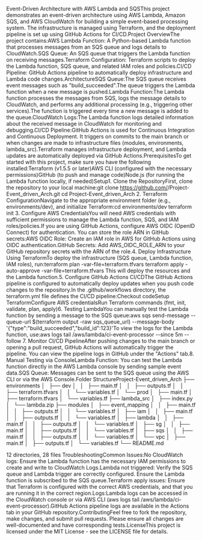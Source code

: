 Event-Driven Architecture with AWS Lambda and SQSThis project demonstrates an event-driven architecture using AWS Lambda, Amazon SQS, and AWS CloudWatch for building a simple event-based processing system. The infrastructure is managed using Terraform, and the deployment pipeline is set up using GitHub Actions for CI/CD.Project OverviewThe project contains:AWS Lambda Function: A Python-based Lambda function that processes messages from an SQS queue and logs details to CloudWatch.SQS Queue: An SQS queue that triggers the Lambda function on receiving messages.Terraform Configuration: Terraform scripts to deploy the Lambda function, SQS queue, and related IAM roles and policies.CI/CD Pipeline: GitHub Actions pipeline to automatically deploy infrastructure and Lambda code changes.ArchitectureSQS Queue:The SQS queue receives event messages such as "build_succeeded".The queue triggers the Lambda function when a new message is pushed.Lambda Function:The Lambda function processes the messages from SQS, logs the message details to CloudWatch, and performs any additional processing (e.g., triggering other services).The function is triggered every time a new message is added to the queue.CloudWatch Logs:The Lambda function logs detailed information about the received message in CloudWatch for monitoring and debugging.CI/CD Pipeline:GitHub Actions is used for Continuous Integration and Continuous Deployment. It triggers on commits to the main branch or when changes are made to infrastructure files (modules, environments, lambda_src).Terraform manages infrastructure deployment, and Lambda updates are automatically deployed via GitHub Actions.PrerequisitesTo get started with this project, make sure you have the following installed:Terraform (v1.5.5 or later)AWS CLI (configured with the necessary permissions)GitHub (to push and manage code)Node.js (for running the Lambda function locally, if needed)Setup1. Clone the RepositoryFirst, clone the repository to your local machine:git clone https://github.com/<your-username>/Project-Event_driven_Arch.git
cd Project-Event_driven_Arch
2. Terraform ConfigurationNavigate to the appropriate environment folder (e.g., environments/dev), and initialize Terraform:cd environments/dev
terraform init
3. Configure AWS CredentialsYou will need AWS credentials with sufficient permissions to manage the Lambda function, SQS, and IAM roles/policies.If you are using GitHub Actions, configure AWS OIDC (OpenID Connect) for authentication. You can store the role ARN in GitHub secrets:AWS OIDC Role: Create an IAM role in AWS for GitHub Actions using OIDC authentication.GitHub Secrets: Add AWS_OIDC_ROLE_ARN to your GitHub repository secrets with the ARN of the role.4. Deploy Infrastructure Using TerraformTo deploy the infrastructure (SQS queue, Lambda function, IAM roles), run:terraform plan -var-file=terraform.tfvars
terraform apply -auto-approve -var-file=terraform.tfvars
This will deploy the resources and the Lambda function.5. Configure GitHub Actions CI/CDThe GitHub Actions pipeline is configured to automatically deploy updates when you push code changes to the repository.In the .github/workflows directory, the terraform.yml file defines the CI/CD pipeline:Checkout codeSetup TerraformConfigure AWS credentialsRun Terraform commands (fmt, init, validate, plan, apply)6. Testing LambdaYou can manually test the Lambda function by sending a message to the SQS queue:aws sqs send-message --queue-url $(terraform output -raw sqs_queue_url) --message-body '{"type":"build_succeeded","build_id":123}'To view the logs for the Lambda function, use:aws logs tail /aws/lambda/ci-event-processor --since 5m --follow
7. Monitor CI/CD PipelineAfter pushing changes to the main branch or opening a pull request, GitHub Actions will automatically trigger the pipeline. You can view the pipeline logs in GitHub under the "Actions" tab.8. Manual Testing via ConsoleLambda Function: You can test the Lambda function directly in the AWS Lambda console by sending sample event data.SQS Queue: Messages can be sent to the SQS queue using the AWS CLI or via the AWS Console.Folder StructureProject-Event_driven_Arch
├── environments
│   ├── dev
│   │   ├── main.tf
│   │   ├── outputs.tf
│   │   ├── terraform.tfvars
│   │   └── variables.tf
│   └── prod
│       ├── main.tf
│       ├── terraform.tfvars
│       └── variables.tf
├── lambda_src
│   ├── index.py
│   └── lambda.zip
├── modules
│   ├── event_mapping
│   │   ├── main.tf
│   │   ├── outputs.tf
│   │   └── variables.tf
│   ├── iam
│   │   ├── main.tf
│   │   ├── outputs.tf
│   │   └── variables.tf
│   ├── lambda
│   │   ├── main.tf
│   │   ├── outputs.tf
│   │   └── variables.tf
│   ├── sg
│   │   ├── main.tf
│   │   ├── outputs.tf
│   │   └── variables.tf
│   ├── sqs
│   │   ├── main.tf
│   │   ├── outputs.tf
│   │   └── variables.tf
│   └── vpc
│       ├── main.tf
│       ├── outputs.tf
│       └── variables.tf
└── README.md

12 directories, 28 files
TroubleshootingCommon Issues:No CloudWatch logs: Ensure the Lambda function has the necessary IAM permissions to create and write to CloudWatch Logs.Lambda not triggered: Verify the SQS queue and Lambda trigger are correctly configured. Ensure the Lambda function is subscribed to the SQS queue.Terraform apply issues: Ensure that Terraform is configured with the correct AWS credentials, and that you are running it in the correct region.Logs:Lambda logs can be accessed in the CloudWatch console or via AWS CLI (aws logs tail /aws/lambda/ci-event-processor).GitHub Actions pipeline logs are available in the Actions tab in your GitHub repository.ContributingFeel free to fork the repository, make changes, and submit pull requests. Please ensure all changes are well-documented and have corresponding tests.LicenseThis project is licensed under the MIT License - see the LICENSE file for details.
